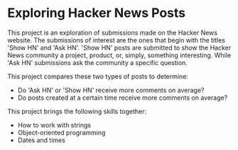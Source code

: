 # Exploring Hacker News Posts

This project is an exploration of submissions made on the Hacker News website. The submissions of interest are the ones that begin with the titles 'Show HN' and 'Ask HN'. 'Show HN' posts are submitted to show the Hacker News community a project, product, or, simply, something interesting. While 'Ask HN' submissions ask the community a specific question.

This project compares these two types of posts to determine:

* Do 'Ask HN' or 'Show HN' receive more comments on average?
* Do posts created at a certain time receive more comments on average?


This project brings the following skills together:

* How to work with strings
* Object-oriented programming
* Dates and times
